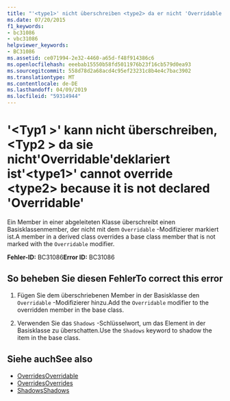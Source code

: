 ```yaml
---
title: "'<type1>' nicht überschreiben <type2> da er nicht 'Overridable' deklariert ist"
ms.date: 07/20/2015
f1_keywords:
- bc31086
- vbc31086
helpviewer_keywords:
- BC31086
ms.assetid: ce071994-2e32-4460-a65d-f48f914386c6
ms.openlocfilehash: eeebab15550b58fd5011976b23f16cb579d0ea93
ms.sourcegitcommit: 558d78d2a68acd4c95ef23231c8b4e4c7bac3902
ms.translationtype: MT
ms.contentlocale: de-DE
ms.lasthandoff: 04/09/2019
ms.locfileid: "59314944"
---
```

# <a name="type1-cannot-override-type2-because-it-is-not-declared-overridable"></a><span data-ttu-id="00c82-102">'\<Typ1 >' kann nicht überschreiben, \<Typ2 > da sie nicht'Overridable'deklariert ist</span><span class="sxs-lookup"><span data-stu-id="00c82-102">'\<type1>' cannot override \<type2> because it is not declared 'Overridable'</span></span>
<span data-ttu-id="00c82-103">Ein Member in einer abgeleiteten Klasse überschreibt einen Basisklassenmember, der nicht mit dem `Overridable` -Modifizierer markiert ist.</span><span class="sxs-lookup"><span data-stu-id="00c82-103">A member in a derived class overrides a base class member that is not marked with the `Overridable` modifier.</span></span>  
  
 <span data-ttu-id="00c82-104">**Fehler-ID:** BC31086</span><span class="sxs-lookup"><span data-stu-id="00c82-104">**Error ID:** BC31086</span></span>  
  
## <a name="to-correct-this-error"></a><span data-ttu-id="00c82-105">So beheben Sie diesen Fehler</span><span class="sxs-lookup"><span data-stu-id="00c82-105">To correct this error</span></span>  
  
1. <span data-ttu-id="00c82-106">Fügen Sie dem überschriebenen Member in der Basisklasse den `Overridable` -Modifizierer hinzu.</span><span class="sxs-lookup"><span data-stu-id="00c82-106">Add the `Overridable` modifier to the overridden member in the base class.</span></span>  
  
2. <span data-ttu-id="00c82-107">Verwenden Sie das `Shadows` -Schlüsselwort, um das Element in der Basisklasse zu überschatten.</span><span class="sxs-lookup"><span data-stu-id="00c82-107">Use the `Shadows` keyword to shadow the item in the base class.</span></span>  
  
## <a name="see-also"></a><span data-ttu-id="00c82-108">Siehe auch</span><span class="sxs-lookup"><span data-stu-id="00c82-108">See also</span></span>

- [<span data-ttu-id="00c82-109">Overrides</span><span class="sxs-lookup"><span data-stu-id="00c82-109">Overridable</span></span>](../../visual-basic/language-reference/modifiers/overridable.md)
- [<span data-ttu-id="00c82-110">Overrides</span><span class="sxs-lookup"><span data-stu-id="00c82-110">Overrides</span></span>](../../visual-basic/language-reference/modifiers/overrides.md)
- [<span data-ttu-id="00c82-111">Shadows</span><span class="sxs-lookup"><span data-stu-id="00c82-111">Shadows</span></span>](../../visual-basic/language-reference/modifiers/shadows.md)
